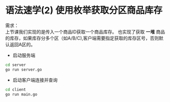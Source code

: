 # 语法速学(2) 使用枚举获取分区商品库存


需求：  
 上节课我们实现的是传入一个商品ID获取一个商品库存。
也实现了获取 **一堆** 商品的库存，如果库存分多个区（如A/B/C),客户端需要指定获取的库存区号，否则默认返回A区的。



* 启动服务端
```bash
cd server
go run server.go
```
* 启动客户端连接并查询
```bash
cd client
go run main.go
```